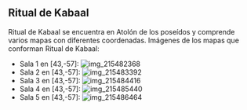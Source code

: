 ## Ritual de Kabaal
Ritual de Kabaal se encuentra en Atolón de los poseídos y comprende varios mapas con diferentes coordenadas.
Imágenes de los mapas que conforman Ritual de Kabaal:
- Sala 1 en [43,-57]: ![img_215482368](https://media.discordapp.net/attachments/1115311447145193482/1115351914192834740/215482368.jpg)
- Sala 2 en [43,-57]: ![img_215483392](https://media.discordapp.net/attachments/1115311447145193482/1115351934166126672/215483392.jpg)
- Sala 3 en [43,-57]: ![img_215484416](https://media.discordapp.net/attachments/1115311447145193482/1115351937131487232/215484416.jpg)
- Sala 4 en [43,-57]: ![img_215485440](https://media.discordapp.net/attachments/1115311447145193482/1115351938876313691/215485440.jpg)
- Sala 5 en [43,-57]: ![img_215486464](https://media.discordapp.net/attachments/1115311447145193482/1115351940721819699/215486464.jpg)